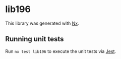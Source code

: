 # lib196

This library was generated with [Nx](https://nx.dev).

## Running unit tests

Run `nx test lib196` to execute the unit tests via [Jest](https://jestjs.io).
